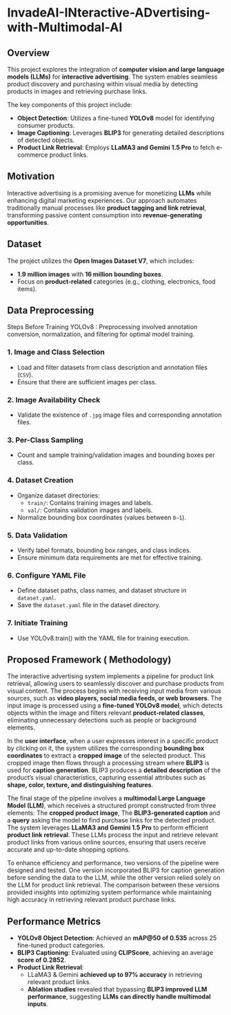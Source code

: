 # InvadeAI-INteractive-ADvertising-with-Multimodal-AI

## Overview
This project explores the integration of **computer vision and large language models (LLMs)** for **interactive advertising**. The system enables seamless product discovery and purchasing within visual media by detecting products in images and retrieving purchase links.

The key components of this project include:
- **Object Detection**: Utilizes a fine-tuned **YOLOv8** model for identifying consumer products.
- **Image Captioning**: Leverages **BLIP3** for generating detailed descriptions of detected objects.
- **Product Link Retrieval**: Employs **LLaMA3 and Gemini 1.5 Pro** to fetch e-commerce product links.

## Motivation
Interactive advertising is a promising avenue for monetizing **LLMs** while enhancing digital marketing experiences. Our approach automates traditionally manual processes like **product tagging and link retrieval**, transforming passive content consumption into **revenue-generating opportunities**.

## Dataset
The project utilizes the **Open Images Dataset V7**, which includes:
- **1.9 million images** with **16 million bounding boxes**.
- Focus on **product-related** categories (e.g., clothing, electronics, food items).
  
## Data Preprocessing
Steps Before Training YOLOv8 : Preprocessing involved annotation conversion, normalization, and filtering for optimal model training.

### 1. Image and Class Selection
- Load and filter datasets from class description and annotation files (`CSV`).
- Ensure that there are sufficient images per class.

### 2. Image Availability Check
- Validate the existence of `.jpg` image files and corresponding annotation files.

### 3. Per-Class Sampling
- Count and sample training/validation images and bounding boxes per class.

### 4. Dataset Creation
- Organize dataset directories:
  - `train/`: Contains training images and labels.
  - `val/`: Contains validation images and labels.
- Normalize bounding box coordinates (values between `0–1`).

### 5. Data Validation
- Verify label formats, bounding box ranges, and class indices.
- Ensure minimum data requirements are met for effective training.

### 6. Configure YAML File
- Define dataset paths, class names, and dataset structure in `dataset.yaml`.
- Save the `dataset.yaml` file in the dataset directory.

### 7. Initiate Training
- Use YOLOv8.train() with the YAML file for training execution.
 
## Proposed Framework ( Methodology) 
The interactive advertising system implements a pipeline for product link retrieval, allowing users to seamlessly discover and purchase products from visual content. The process begins with receiving input media from various sources, such as **video players, social media feeds, or web browsers**. The input image is processed using a **fine-tuned YOLOv8 model**, which detects objects within the image and filters relevant **product-related classes**, eliminating unnecessary detections such as people or background elements.

In the **user interface**, when a user expresses interest in a specific product by clicking on it, the system utilizes the corresponding **bounding box coordinates** to extract a **cropped image** of the selected product. This cropped image then flows through a processing stream where **BLIP3** is used for **caption generation**. BLIP3 produces a **detailed description** of the product’s visual characteristics, capturing essential attributes such as **shape, color, texture, and distinguishing features**.

The final stage of the pipeline involves a **multimodal Large Language Model (LLM)**, which receives a structured prompt constructed from three elements: The **cropped product image**, The **BLIP3-generated caption** and a **query** asking the model to find purchase links for the detected product. The system leverages **LLaMA3 and Gemini 1.5 Pro** to perform efficient **product link retrieval**. These LLMs process the input and retrieve relevant product links from various online sources, ensuring that users receive accurate and up-to-date shopping options.

To enhance efficiency and performance, two versions of the pipeline were designed and tested. One version incorporated BLIP3 for caption generation before sending the data to the LLM, while the other version relied solely on the LLM for product link retrieval. The comparison between these versions provided insights into optimizing system performance while maintaining high accuracy in retrieving relevant product purchase links.

## Performance Metrics
- **YOLOv8 Object Detection**: Achieved an **mAP@50 of 0.535** across 25 fine-tuned product categories.
- **BLIP3 Captioning**: Evaluated using **CLIPScore**, achieving an average **score of 0.2852**.
- **Product Link Retrieval**:
  - LLaMA3 & Gemini **achieved up to 97% accuracy** in retrieving relevant product links.
  - **Ablation studies** revealed that bypassing **BLIP3 improved LLM performance**, suggesting **LLMs can directly handle multimodal inputs**.
